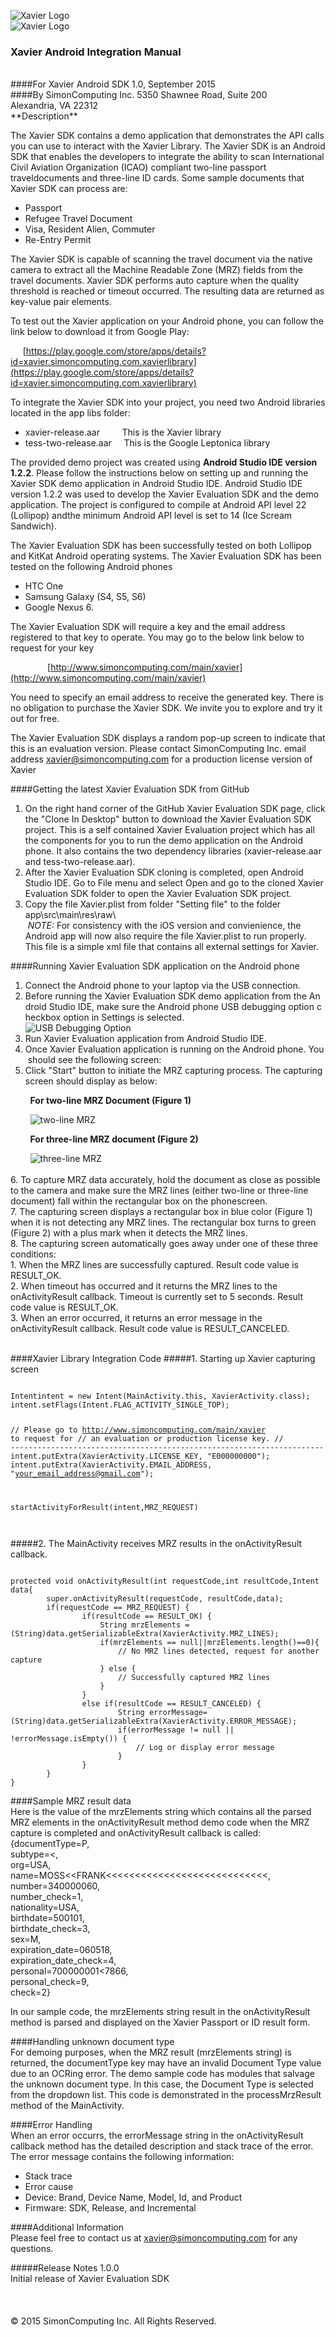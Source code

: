 ![Xavier Logo](./readme_images/passport_scanning_simplified.jpg)  
![Xavier Logo](./readme_images/xavier_logo.jpg)  

### Xavier Android Integration Manual  
<br>
####For Xavier Android SDK 1.0, September 2015   
####By SimonComputing Inc.  5350 Shawnee Road, Suite 200  Alexandria, VA 22312    
<br>
**Description**  

The Xavier SDK contains a demo application that demonstrates the API calls you can use to interact with the Xavier Library. The Xavier SDK is an Android SDK that enables the developers to integrate the ability to scan International Civil Aviation Organization (ICAO) compliant two-line passport traveldocuments and three-line ID cards. Some sample documents that Xavier SDK can process are:
<br>

* Passport  
* Refugee Travel Document  
* Visa, Resident Alien, Commuter  
* Re-Entry Permit  

The Xavier SDK is capable of scanning the travel document via the native camera to extract all the Machine Readable Zone (MRZ) fields from the travel documents. Xavier SDK performs auto capture when the quality threshold is reached or timeout occurred. The resulting  data are returned as key-value pair elements.  

To test out the Xavier application on your Android phone, you can follow the link below to download it from Google Play:

&nbsp;&nbsp;&nbsp;&nbsp;
[https://play.google.com/store/apps/details?id=xavier.simoncomputing.com.xavierlibrary](https://play.google.com/store/apps/details?id=xavier.simoncomputing.com.xavierlibrary) 


To integrate the Xavier SDK into your project, you need two Android libraries located in the app libs folder:  

* xavier-release.aar&nbsp;&nbsp;&nbsp;&nbsp;&nbsp;&nbsp;&nbsp;&nbsp;&nbsp;This is the Xavier library
* tess-two-release.aar&nbsp;&nbsp;&nbsp;&nbsp;&nbsp;This is the Google Leptonica library  

The provided demo project was created using <b>Android Studio IDE version 1.2.2</b>. Please follow the instructions below on setting up and running the Xavier SDK demo application in Android Studio IDE. Android Studio IDE version 1.2.2 was used to develop the Xavier Evaluation SDK and the demo application. The project is configured to compile at Android API level 22 (Lollipop) andthe minimum Android API level is set to 14 (Ice Scream Sandwich).  

The Xavier Evaluation SDK has been successfully tested on both Lollipop and KitKat Android operating systems. The Xavier Evaluation SDK has been tested on the following Android phones  

* HTC One
* Samsung Galaxy (S4, S5, S6)
* Google Nexus 6.  

The Xavier Evaluation SDK will require a key and the email address registered to that key to operate.  You may go to the below link below to request for your key  

&nbsp;&nbsp;&nbsp;&nbsp;&nbsp;&nbsp;&nbsp;&nbsp;&nbsp;&nbsp;&nbsp;&nbsp;&nbsp;&nbsp;&nbsp;[http://www.simoncomputing.com/main/xavier](http://www.simoncomputing.com/main/xavier)   

You need to specify an email address to receive the generated key.  There is no obligation to purchase the Xavier SDK.  We invite you to explore and try it out for free.  

The Xavier Evaluation SDK displays a random pop-up screen to indicate that this is an evaluation version. Please contact SimonComputing Inc. email address xavier@simoncomputing.com for a production license version of Xavier  

####Getting the latest Xavier Evaluation SDK from GitHub  

1. On the right hand corner of the GitHub Xavier Evaluation SDK page, click the &quot;Clone In Desktop&quot; button to download the Xavier Evaluation SDK project. This is a self contained Xavier Evaluation project which has all the components for you to run the demo application on the Android phone. It also contains the two dependency libraries (xavier-release.aar and tess-two-release.aar).  
2. After the Xavier Evaluation SDK cloning is completed, open Android Studio IDE. Go to File menu and select Open and go to the cloned Xavier Evaluation SDK folder to open the Xavier Evaluation SDK project.
3. Copy the file Xavier.plist from folder "Setting file" to the folder app\src\main\res\raw\ <br/>
&nbsp;<i>NOTE:</i> For consistency with the iOS version and convienience, the Android app will now also require the file Xavier.plist to run properly. This file is a simple xml file that contains all external settings for Xavier.      

####Running Xavier Evaluation SDK application on the Android phone  
1. Connect the Android phone to your laptop via the USB connection. 
2.  Before running the Xavier Evaluation SDK demo application from the Android Studio IDE, make sure the Android phone USB debugging option checkbox option in Settings is selected.   
![USB Debugging Option](./readme_images/developer_option.jpg)   
3. Run Xavier Evaluation application from Android Studio IDE.  
4. Once Xavier Evaluation application is running on the Android phone. You should see the following screen:  
5. Click &quot;Start&quot; button to initiate the MRZ capturing process. The capturing screen should display as below:    

&nbsp;&nbsp;&nbsp;&nbsp;&nbsp;&nbsp;&nbsp;&nbsp;**For two-line MRZ Document  (Figure 1)**

&nbsp;&nbsp;&nbsp;&nbsp;&nbsp;&nbsp;&nbsp;&nbsp;![two-line MRZ](./readme_images/two_line_capture.jpg)   

&nbsp;&nbsp;&nbsp;&nbsp;&nbsp;&nbsp;&nbsp;&nbsp;**For three-line MRZ document (Figure 2)**

&nbsp;&nbsp;&nbsp;&nbsp;&nbsp;&nbsp;&nbsp;&nbsp;![three-line MRZ](./readme_images/three_line_capture.jpg)   
<br>
6. To capture MRZ data accurately, hold the document as close as possible to the camera and make sure the MRZ lines (either two-line or three-line document) fall within the rectangular box on the phonescreen.   
7. The capturing screen displays a rectangular box in blue color (Figure 1) when it is not detecting any MRZ lines. The rectangular box turns to green (Figure 2) with a plus mark when it detects the MRZ lines.   
8. The capturing screen automatically goes away under one of these three conditions:  
    1. When the MRZ lines are successfully captured.  Result code value is RESULT_OK.  
    2. When timeout has occurred and it returns the MRZ lines to the onActivityResult callback.  Timeout is currently set to 5 seconds. Result code value is RESULT_OK.  
    3. When an error occurred, it returns an error message in the onActivityResult callback. Result code value is RESULT_CANCELED.   
 
 <br>
####Xavier Library Integration Code    
#####1. Starting up Xavier capturing screen  
<pre><code>
Intentintent = new Intent(MainActivity.this, XavierActivity.class);    
intent.setFlags(Intent.FLAG_ACTIVITY_SINGLE_TOP);    

// Please go to http://www.simoncomputing.com/main/xavier to request for
// an evaluation or production license key.
// ----------------------------------------------------------------------
intent.putExtra(XavierActivity.LICENSE_KEY, "E000000000");
intent.putExtra(XavierActivity.EMAIL_ADDRESS, "your_email_address@gmail.com");

startActivityForResult(intent,MRZ_REQUEST)   
</code></pre>
#####2. The MainActivity receives MRZ results in the onActivityResult callback.   
<pre><code>
protected void onActivityResult(int requestCode,int resultCode,Intent data{    
		super.onActivityResult(requestCode, resultCode,data);    
		if(requestCode == MRZ_REQUEST) {      
				if(resultCode == RESULT_OK) {     
					String mrzElements =(String)data.getSerializableExtra(XavierActivity.MRZ_LINES);    
					if(mrzElements == null||mrzElements.length()==0){    
						// No MRZ lines detected, request for another capture    
					} else {     
						// Successfully captured MRZ lines    
					}      
				}  
				else if(resultCode == RESULT_CANCELED) {  
						String errorMessage=(String)data.getSerializableExtra(XavierActivity.ERROR_MESSAGE);       
						if(errorMessage != null || !errorMessage.isEmpty()) {     
							// Log or display error message    
						}    
				}     
		}    		
} 
</code></pre>

####Sample MRZ result data   
Here is the value of the mrzElements string which contains all the parsed MRZ elements in the onActivityResult method demo code when the MRZ capture is completed and onActivityResult callback is called:  
{documentType=P,   
subtype=&lt;,  
org=USA,   
name=MOSS&lt;&lt;FRANK&lt;&lt;&lt;&lt;&lt;&lt;&lt;&lt;&lt;&lt;&lt;&lt;&lt;&lt;&lt;&lt;&lt;&lt;&lt;&lt;&lt;&lt;&lt;&lt;&lt;&lt;&lt;&lt;,   
number=340000060,   
number_check=1,   
nationality=USA,  
birthdate=500101,  
birthdate_check=3,  
sex=M,  
expiration_date=060518,  
expiration_date_check=4,   
personal=700000001&lt;7866,   
personal_check=9,   
check=2}   

In our sample code, the mrzElements string result in the onActivityResult method is parsed and displayed on the Xavier Passport or ID result form.   

####Handling unknown document type   
For demoing purposes, when the MRZ result (mrzElements string) is returned, the documentType key may have an invalid Document Type value due to an OCRing error.  The demo sample code has modules that salvage the unknown document type.  In this case, the Document Type is selected from the dropdown list. This code is demonstrated in the processMrzResult method of the MainActivity.   

####Error Handling  
When an error occurrs, the errorMessage string in the onActivityResult callback method has the detailed description and stack trace of the error. The error message contains the following information:    

*  Stack trace
*  Error cause
*  Device: Brand, Device Name, Model, Id, and Product
*  Firmware: SDK, Release, and Incremental  

####Additional Information  
Please feel free to contact us at xavier@simoncomputing.com for any questions.

#####Release Notes 
1.0.0    
Initial release of Xavier Evaluation SDK  
<br>
<br>
<br>
© 2015 SimonComputing Inc. All Rights Reserved.



